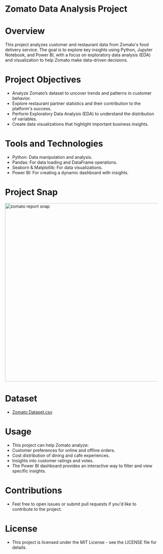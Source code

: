 
# Zomato Data Analysis Project
# Overview
This project analyzes customer and restaurant data from Zomato's food delivery service. The goal is to explore key insights using Python, Jupyter Notebook, and Power BI, with a focus on exploratory data analysis (EDA) and visualization to help Zomato make data-driven decisions.

# Project Objectives
* Analyze Zomato’s dataset to uncover trends and patterns in customer behavior.
* Explore restaurant partner statistics and their contribution to the platform's success.
* Perform Exploratory Data Analysis (EDA) to understand the distribution of variables.
* Create data visualizations that highlight important business insights.

# Tools and Technologies
* Python: Data manipulation and analysis.
* Pandas: For data loading and DataFrame operations.
* Seaborn & Matplotlib: For data visualizations.
* Power BI: For creating a dynamic dashboard with insights.

# Project Snap
<img width="588" alt="zomato report snap" src="https://github.com/user-attachments/assets/5bfb35c1-d0ff-42b5-a4e4-ca18bcac5ff3" />


# Dataset
- <a href ="https://github.com/BeingSaka/Zomato-Data-Analysis-using-Python-Jupyter-Notebook-Power-BI/blob/main/Zomato%20data%20.csv" > Zomato Dataset.csv</a>

# Usage
* This project can help Zomato analyze:
* Customer preferences for online and offline orders.
* Cost distribution of dining and cafe experiences.
* Insights into customer ratings and votes.
* The Power BI dashboard provides an interactive way to filter and view specific insights.

# Contributions
* Feel free to open issues or submit pull requests if you'd like to contribute to the project.

# License
* This project is licensed under the MIT License - see the LICENSE file for details.
